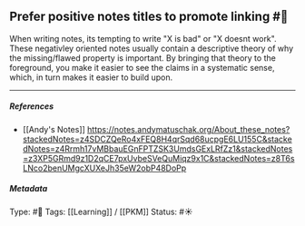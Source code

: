 ## Prefer positive notes titles to promote linking  #🧠 

When writing notes, its tempting to write "X is bad" or "X doesnt work". These negativley oriented notes usually contain a descriptive theory of why the missing/flawed property is important. By bringing that theory to the foreground, you make it easier to see the claims in a systematic sense, which, in turn makes it easier to build upon.

___

##### References

- [[Andy's Notes]]
https://notes.andymatuschak.org/About_these_notes?stackedNotes=z4SDCZQeRo4xFEQ8H4qrSqd68ucpgE6LU155C&stackedNotes=z4Rrmh17vMBbauEGnFPTZSK3UmdsGExLRfZz1&stackedNotes=z3XP5GRmd9z1D2qCE7pxUvbeSVeQuMiqz9x1C&stackedNotes=z8T6sLNco2benUMgcXUXeJh35eW2obP48DoPp

##### Metadata
Type: #🔴 
Tags: [[Learning]] / [[PKM]]
Status: #☀️ 